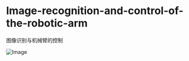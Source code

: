 # Image-recognition-and-control-of-the-robotic-arm
图像识别与机械臂的控制

![Image](https://github.com/user-attachments/assets/9e01b5fd-ff07-49c6-b3a5-7fa3554acbb6)
